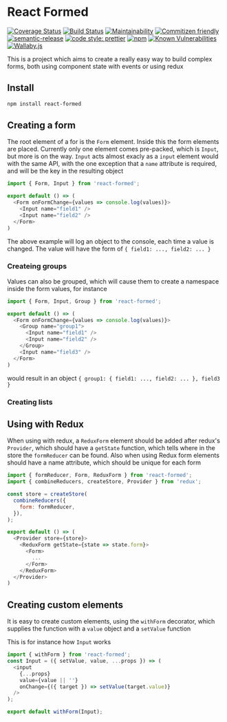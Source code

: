 # React Formed

[![Coverage Status](https://coveralls.io/repos/github/morten-olsen/react-formed/badge.svg?branch=master)](https://coveralls.io/github/morten-olsen/react-formed?branch=master) [![Build Status](https://travis-ci.org/morten-olsen/react-formed.svg?branch=master)](https://travis-ci.org/morten-olsen/react-formed) [![Maintainability](https://api.codeclimate.com/v1/badges/5ea237e554397d6a8d35/maintainability)](https://codeclimate.com/github/morten-olsen/react-formed/maintainability) [![Commitizen friendly](https://img.shields.io/badge/commitizen-friendly-brightgreen.svg)](http://commitizen.github.io/cz-cli/) [![semantic-release](https://img.shields.io/badge/%20%20%F0%9F%93%A6%F0%9F%9A%80-semantic--release-e10079.svg)](https://github.com/semantic-release/semantic-release) [![code style: prettier](https://img.shields.io/badge/code_style-prettier-ff69b4.svg)](https://github.com/prettier/prettier) [![npm](https://img.shields.io/npm/v/react-formed.svg)](https://www.npmjs.com/package/react-formed) [![Known Vulnerabilities](https://snyk.io/test/github/morten-olsen/react-formed/badge.svg)](https://snyk.io/test/github/morten-olsen/react-formed) [![Wallaby.js](https://img.shields.io/badge/wallaby.js-configured-green.svg)](https://wallabyjs.com)

This is a project which aims to create a really easy way to build complex forms, both using component state with events or using redux

## Install

```bash
npm install react-formed
```

## Creating a form

The root element of a for is the `Form` element. Inside this the form elements are placed. Currently only one element comes pre-packed, which is `Input`, but more is on the way. `Input` acts almost exacly as a `input` element would with the same API, with the one exception that a `name` attribute is required, and will be the key in the resulting object

```javascript
import { Form, Input } from 'react-formed';

export default () => (
  <Form onFormChange={values => console.log(values)}>
    <Input name="field1" />
    <Input name="field2" />
  </Form>
)
```

The above example will log an object to the console, each time a value is changed. The value will have the form of `{ field1: ..., field2: ... }`

### Createing groups

Values can also be grouped, which will cause them to create a namespace inside the form values, for instance

```javascript
import { Form, Input, Group } from 'react-formed';

export default () => (
  <Form onFormChange={values => console.log(values)}>
    <Group name="group1">
      <Input name="field1" />
      <Input name="field2" />
    </Group>
    <Input name="field3" />
  </Form>
)
```

would result in an object `{ group1: { field1: ..., field2: ... }, field3 }`

### Creating lists

## Using with Redux

When using with redux, a `ReduxForm` element should be added after redux's `Provider`, which should have a `getState` function, which tells where in the store the `formReducer` can be found. Also when using Redux form elements should have a name attribute, which should be unique for each form

```javascript
import { formReducer, Form, ReduxForm } from 'react-formed';
import { combineReducers, createStore, Provider } from 'redux';

const store = createStore(
  combineReducers({
    form: formReducer,
  }),
);

export default () => (
  <Provider store={store}>
    <ReduxForm getState={state => state.form}>
      <Form>
        ...
      </Form>
    </ReduxForm>
  </Provider>
)
```

## Creating custom elements

It is easy to create custom elements, using the `withForm` decorator, which supplies the function with a `value` object and a `setValue` function

This is for instance how `Input` works

```javascript
import { withForm } from 'react-formed';
const Input = ({ setValue, value, ...props }) => (
  <input
    {...props}
    value={value || ''}
    onChange={({ target }) => setValue(target.value)}
  />
);

export default withForm(Input);
```
